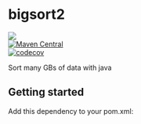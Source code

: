 # bigsort2
<a href="https://travis-ci.org/davidmoten/bigsort2"><img src="https://travis-ci.org/davidmoten/bigsort2.svg"/></a><br/>
[![Maven Central](https://maven-badges.herokuapp.com/maven-central/com.github.davidmoten/bigsort2/badge.svg?style=flat)](https://maven-badges.herokuapp.com/maven-central/com.github.davidmoten/bigsort2)<br/>
[![codecov](https://codecov.io/gh/davidmoten/bigsort2/branch/master/graph/badge.svg)](https://codecov.io/gh/davidmoten/bigsort2)<br/>

Sort many GBs of data with java

## Getting started
Add this dependency to your pom.xml:

```xml

```

